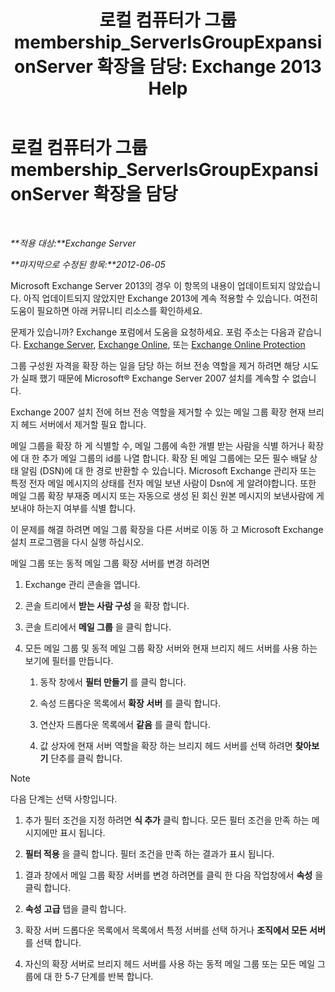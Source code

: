 ﻿---
title: '로컬 컴퓨터가 그룹 membership_ServerIsGroupExpansionServer 확장을 담당: Exchange 2013 Help'
TOCTitle: 로컬 컴퓨터가 그룹 membership_ServerIsGroupExpansionServer 확장을 담당
ms:assetid: 52872561-60e6-4f3d-bbc6-6de0edf74b09
ms:mtpsurl: https://technet.microsoft.com/ko-kr/library/ms.exch.setupreadiness.serverisgroupexpansionserver(v=EXCHG.150)
ms:contentKeyID: 50483108
ms.date: 05/22/2018
mtps_version: v=EXCHG.150
ms.translationtype: MT
---

# 로컬 컴퓨터가 그룹 membership\_ServerIsGroupExpansionServer 확장을 담당

 

_**적용 대상:**Exchange Server_

_**마지막으로 수정된 항목:**2012-06-05_

Microsoft Exchange Server 2013의 경우 이 항목의 내용이 업데이트되지 않았습니다. 아직 업데이트되지 않았지만 Exchange 2013에 계속 적용할 수 있습니다. 여전히 도움이 필요하면 아래 커뮤니티 리소스를 확인하세요.

문제가 있습니까? Exchange 포럼에서 도움을 요청하세요. 포럼 주소는 다음과 같습니다. [Exchange Server](https://go.microsoft.com/fwlink/p/?linkid=60612), [Exchange Online](https://go.microsoft.com/fwlink/p/?linkid=267542), 또는 [Exchange Online Protection](https://go.microsoft.com/fwlink/p/?linkid=285351)

그룹 구성원 자격을 확장 하는 일을 담당 하는 허브 전송 역할을 제거 하려면 해당 시도가 실패 했기 때문에 Microsoft® Exchange Server 2007 설치를 계속할 수 없습니다.

Exchange 2007 설치 전에 허브 전송 역할을 제거할 수 있는 메일 그룹 확장 현재 브리지 헤드 서버에서 제거할 필요 합니다.

메일 그룹을 확장 하 게 식별할 수, 메일 그룹에 속한 개별 받는 사람을 식별 하거나 확장에 대 한 추가 메일 그룹의 id를 나열 합니다. 확장 된 메일 그룹에는 모든 필수 배달 상태 알림 (DSN)에 대 한 경로 반환할 수 있습니다. Microsoft Exchange 관리자 또는 특정 전자 메일 메시지의 상태를 전자 메일 보낸 사람이 Dsn에 게 알려야합니다. 또한 메일 그룹 확장 부재중 메시지 또는 자동으로 생성 된 회신 원본 메시지의 보낸사람에 게 보내야 하는지 여부를 식별 합니다.

이 문제를 해결 하려면 메일 그룹 확장을 다른 서버로 이동 하 고 Microsoft Exchange 설치 프로그램을 다시 실행 하십시오.

메일 그룹 또는 동적 메일 그룹 확장 서버를 변경 하려면

1.  Exchange 관리 콘솔을 엽니다.

2.  콘솔 트리에서 **받는 사람 구성** 을 확장 합니다.

3.  콘솔 트리에서 **메일 그룹** 을 클릭 합니다.

4.  모든 메일 그룹 및 동적 메일 그룹 확장 서버와 현재 브리지 헤드 서버를 사용 하는 보기에 필터를 만듭니다.
    
    1.  동작 창에서 **필터 만들기** 를 클릭 합니다.
    
    2.  속성 드롭다운 목록에서 **확장 서버** 를 클릭 합니다.
    
    3.  연산자 드롭다운 목록에서 **같음** 를 클릭 합니다.
    
    4.  값 상자에 현재 서버 역할을 확장 하는 브리지 헤드 서버를 선택 하려면 **찾아보기** 단추를 클릭 합니다.


> [!NOTE]
> 다음 단계는 선택 사항입니다.



1.  추가 필터 조건을 지정 하려면 **식 추가** 클릭 합니다. 모든 필터 조건을 만족 하는 메시지에만 표시 됩니다.

2.  **필터 적용** 을 클릭 합니다. 필터 조건을 만족 하는 결과가 표시 됩니다.

<!-- end list -->

1.  결과 창에서 메일 그룹 확장 서버를 변경 하려면를 클릭 한 다음 작업창에서 **속성** 을 클릭 합니다.

2.  **속성** **고급** 탭을 클릭 합니다.

3.  확장 서버 드롭다운 목록에서 목록에서 특정 서버를 선택 하거나 **조직에서 모든 서버** 를 선택 합니다.

4.  자신의 확장 서버로 브리지 헤드 서버를 사용 하는 동적 메일 그룹 또는 모든 메일 그룹에 대 한 5-7 단계를 반복 합니다.

